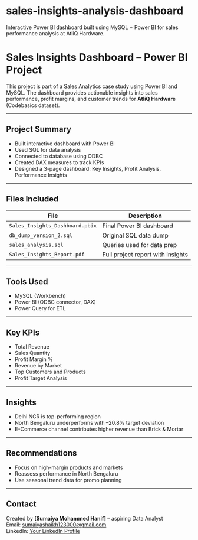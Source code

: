 # sales-insights-analysis-dashboard
Interactive Power BI dashboard built using MySQL + Power BI for sales performance analysis at AtliQ Hardware.
# Sales Insights Dashboard – Power BI Project

This project is part of a Sales Analytics case study using Power BI and MySQL. The dashboard provides actionable insights into sales performance, profit margins, and customer trends for **AtliQ Hardware** (Codebasics dataset).

---

## Project Summary

- Built interactive dashboard with Power BI
- Used SQL for data analysis
- Connected to database using ODBC
- Created DAX measures to track KPIs
- Designed a 3-page dashboard: Key Insights, Profit Analysis, Performance Insights

---

## Files Included

| File | Description |
|------|-------------|
| `Sales_Insights_Dashboard.pbix` | Final Power BI dashboard |
| `db_dump_version_2.sql` | Original SQL data dump |
| `sales_analysis.sql` | Queries used for data prep |
| `Sales_Insights_Report.pdf` | Full project report with insights |

---

## Tools Used

- MySQL (Workbench)
- Power BI (ODBC connector, DAX)
- Power Query for ETL

---

## Key KPIs

- Total Revenue
- Sales Quantity
- Profit Margin %
- Revenue by Market
- Top Customers and Products
- Profit Target Analysis

---

## Insights

- Delhi NCR is top-performing region
- North Bengaluru underperforms with –20.8% target deviation
- E-Commerce channel contributes higher revenue than Brick & Mortar

---

## Recommendations

- Focus on high-margin products and markets
- Reassess performance in North Bengaluru
- Use seasonal trend data for promo planning

---

## Contact

Created by **[Sumaiya Mohammed Hanif]** – aspiring Data Analyst  
Email: sumaiyashaikh123000@gmail.com  
LinkedIn: [Your LinkedIn Profile](www.linkedin.com/in/sumaiya-mohammed-hanif)
